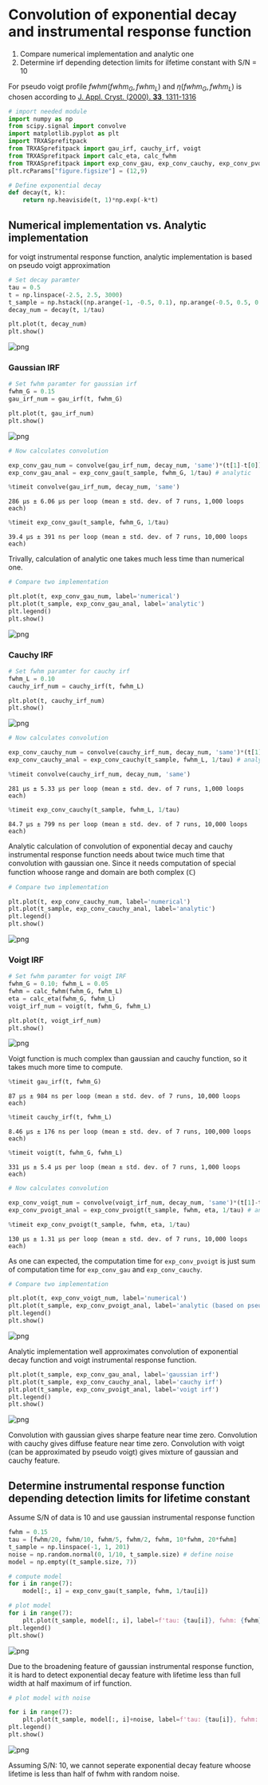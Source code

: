 # Convolution of exponential decay and instrumental response function

1. Compare numerical implementation and analytic one
2. Determine irf depending detection limits for ilfetime constant with S/N = 10

For pseudo voigt profile ${fwhm}({fwhm}_G, {fwhm}_L)$ and $\eta({fwhm}_G, {fwhm}_L)$ is chosen according to
 [J. Appl. Cryst. (2000). **33**, 1311-1316](https://doi.org/10.1107/S0021889800010219)


```python
# import needed module
import numpy as np
from scipy.signal import convolve
import matplotlib.pyplot as plt
import TRXASprefitpack
from TRXASprefitpack import gau_irf, cauchy_irf, voigt
from TRXASprefitpack import calc_eta, calc_fwhm
from TRXASprefitpack import exp_conv_gau, exp_conv_cauchy, exp_conv_pvoigt
plt.rcParams["figure.figsize"] = (12,9)
```


```python
# Define exponential decay
def decay(t, k):
    return np.heaviside(t, 1)*np.exp(-k*t)
```

## Numerical implementation vs. Analytic implementation

for voigt instrumental response function, analytic implementation is based on pseudo voigt approximation


```python
# Set decay paramter
tau = 0.5
t = np.linspace(-2.5, 2.5, 3000)
t_sample = np.hstack((np.arange(-1, -0.5, 0.1), np.arange(-0.5, 0.5, 0.05), np.linspace(0.5, 1, 6)))
decay_num = decay(t, 1/tau)
```


```python
plt.plot(t, decay_num)
plt.show()
```


    
![png](Exp_Conv_IRF_files/Exp_Conv_IRF_5_0.png)
    


### Gaussian IRF


```python
# Set fwhm paramter for gaussian irf
fwhm_G = 0.15
gau_irf_num = gau_irf(t, fwhm_G)
```


```python
plt.plot(t, gau_irf_num)
plt.show()
```


    
![png](Exp_Conv_IRF_files/Exp_Conv_IRF_8_0.png)
    



```python
# Now calculates convolution

exp_conv_gau_num = convolve(gau_irf_num, decay_num, 'same')*(t[1]-t[0]) # Numerical
exp_conv_gau_anal = exp_conv_gau(t_sample, fwhm_G, 1/tau) # analytic
```


```python
%timeit convolve(gau_irf_num, decay_num, 'same')
```

    286 µs ± 6.06 µs per loop (mean ± std. dev. of 7 runs, 1,000 loops each)
    


```python
%timeit exp_conv_gau(t_sample, fwhm_G, 1/tau)
```

    39.4 µs ± 391 ns per loop (mean ± std. dev. of 7 runs, 10,000 loops each)
    

Trivally, calculation of analytic one takes much less time than numerical one.


```python
# Compare two implementation

plt.plot(t, exp_conv_gau_num, label='numerical')
plt.plot(t_sample, exp_conv_gau_anal, label='analytic')
plt.legend()
plt.show()
```


    
![png](Exp_Conv_IRF_files/Exp_Conv_IRF_13_0.png)
    


### Cauchy IRF


```python
# Set fwhm paramter for cauchy irf
fwhm_L = 0.10
cauchy_irf_num = cauchy_irf(t, fwhm_L)
```


```python
plt.plot(t, cauchy_irf_num)
plt.show()
```


    
![png](Exp_Conv_IRF_files/Exp_Conv_IRF_16_0.png)
    



```python
# Now calculates convolution

exp_conv_cauchy_num = convolve(cauchy_irf_num, decay_num, 'same')*(t[1]-t[0]) # Numerical
exp_conv_cauchy_anal = exp_conv_cauchy(t_sample, fwhm_L, 1/tau) # analytic
```


```python
%timeit convolve(cauchy_irf_num, decay_num, 'same')
```

    281 µs ± 5.33 µs per loop (mean ± std. dev. of 7 runs, 1,000 loops each)
    


```python
%timeit exp_conv_cauchy(t_sample, fwhm_L, 1/tau)
```

    84.7 µs ± 799 ns per loop (mean ± std. dev. of 7 runs, 10,000 loops each)
    

Analytic calculation of convolution of exponential decay and cauchy instrumental response function needs about twice much time that convolution with gaussian one. Since it needs computation of special function whoose range and domain are both complex ($\mathbb{C}$)


```python
# Compare two implementation

plt.plot(t, exp_conv_cauchy_num, label='numerical')
plt.plot(t_sample, exp_conv_cauchy_anal, label='analytic')
plt.legend()
plt.show()
```


    
![png](Exp_Conv_IRF_files/Exp_Conv_IRF_21_0.png)
    


### Voigt IRF


```python
# Set fwhm paramter for voigt IRF
fwhm_G = 0.10; fwhm_L = 0.05
fwhm = calc_fwhm(fwhm_G, fwhm_L)
eta = calc_eta(fwhm_G, fwhm_L)
voigt_irf_num = voigt(t, fwhm_G, fwhm_L)
```


```python
plt.plot(t, voigt_irf_num)
plt.show()
```


    
![png](Exp_Conv_IRF_files/Exp_Conv_IRF_24_0.png)
    


Voigt function is much complex than gaussian and cauchy function, so it takes much more time to compute.


```python
%timeit gau_irf(t, fwhm_G)
```

    87 µs ± 984 ns per loop (mean ± std. dev. of 7 runs, 10,000 loops each)
    


```python
%timeit cauchy_irf(t, fwhm_L)
```

    8.46 µs ± 176 ns per loop (mean ± std. dev. of 7 runs, 100,000 loops each)
    


```python
%timeit voigt(t, fwhm_G, fwhm_L)
```

    331 µs ± 5.4 µs per loop (mean ± std. dev. of 7 runs, 1,000 loops each)
    


```python
# Now calculates convolution

exp_conv_voigt_num = convolve(voigt_irf_num, decay_num, 'same')*(t[1]-t[0]) # Numerical
exp_conv_pvoigt_anal = exp_conv_pvoigt(t_sample, fwhm, eta, 1/tau) # analytic
```


```python
%timeit exp_conv_pvoigt(t_sample, fwhm, eta, 1/tau)
```

    130 µs ± 1.31 µs per loop (mean ± std. dev. of 7 runs, 10,000 loops each)
    

As one can expected, the computation time for `exp_conv_pvoigt` is just sum of computation time for `exp_conv_gau` and `exp_conv_cauchy`.


```python
# Compare two implementation

plt.plot(t, exp_conv_voigt_num, label='numerical')
plt.plot(t_sample, exp_conv_pvoigt_anal, label='analytic (based on pseudo voigt approx.)')
plt.legend()
plt.show()
```


    
![png](Exp_Conv_IRF_files/Exp_Conv_IRF_32_0.png)
    


Analytic implementation well approximates convolution of exponential decay function and voigt instrumental response function.


```python
plt.plot(t_sample, exp_conv_gau_anal, label='gaussian irf')
plt.plot(t_sample, exp_conv_cauchy_anal, label='cauchy irf')
plt.plot(t_sample, exp_conv_pvoigt_anal, label='voigt irf')
plt.legend()
plt.show()
```


    
![png](Exp_Conv_IRF_files/Exp_Conv_IRF_34_0.png)
    


Convolution with gaussian gives sharpe feature near time zero.
Convolution with cauchy gives diffuse feature near time zero.
Convolution with voigt (can be approximated by pseudo voigt) gives mixture of gaussian and cauchy feature.

## Determine instrumental response function depending detection limits for lifetime constant

Assume S/N of data is 10 and use gaussian instrumental response function


```python
fwhm = 0.15
tau = [fwhm/20, fwhm/10, fwhm/5, fwhm/2, fwhm, 10*fwhm, 20*fwhm]
t_sample = np.linspace(-1, 1, 201)
noise = np.random.normal(0, 1/10, t_sample.size) # define noise
model = np.empty((t_sample.size, 7))
```


```python
# compute model
for i in range(7):
    model[:, i] = exp_conv_gau(t_sample, fwhm, 1/tau[i])
```

```python
# plot model
for i in range(7):
    plt.plot(t_sample, model[:, i], label=f'tau: {tau[i]}, fwhm: {fwhm}')
plt.legend()
plt.show()
```


    
![png](Exp_Conv_IRF_files/Exp_Conv_IRF_40_0.png)
    


Due to the broadening feature of gaussian instrumental response function, it is hard to detect exponential decay feature with lifetime less than full width at half maximum of irf function.


```python
# plot model with noise

for i in range(7):
    plt.plot(t_sample, model[:, i]+noise, label=f'tau: {tau[i]}, fwhm: {fwhm}')
plt.legend()
plt.show()
```


    
![png](Exp_Conv_IRF_files/Exp_Conv_IRF_42_0.png)
    


Assuming S/N: 10, we cannot seperate exponential decay feature whoose lifetime is less than half of fwhm with random noise.
